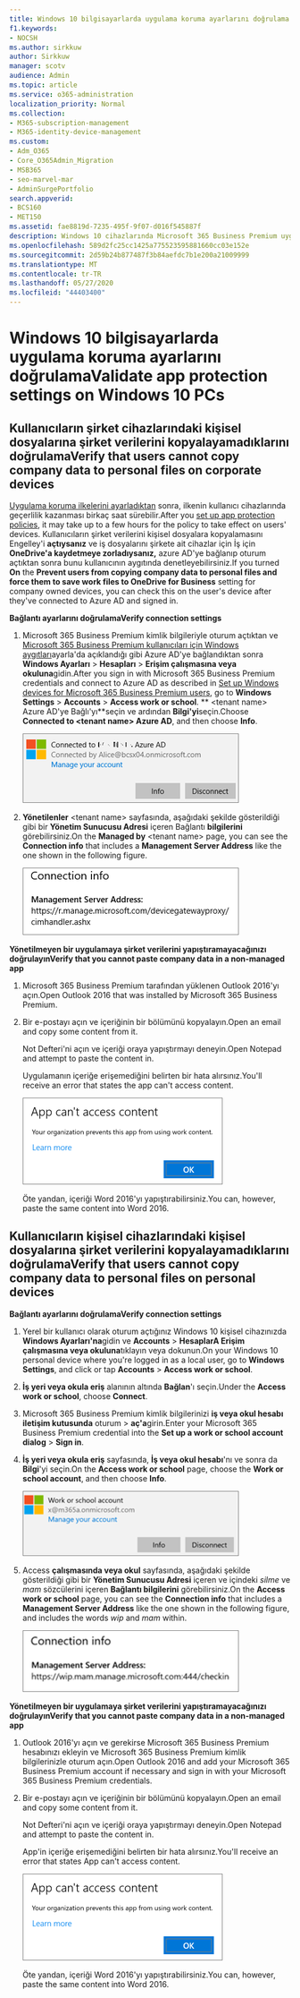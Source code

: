 ```yaml
---
title: Windows 10 bilgisayarlarda uygulama koruma ayarlarını doğrulama
f1.keywords:
- NOCSH
ms.author: sirkkuw
author: Sirkkuw
manager: scotv
audience: Admin
ms.topic: article
ms.service: o365-administration
localization_priority: Normal
ms.collection:
- M365-subscription-management
- M365-identity-device-management
ms.custom:
- Adm_O365
- Core_O365Admin_Migration
- MSB365
- seo-marvel-mar
- AdminSurgePortfolio
search.appverid:
- BCS160
- MET150
ms.assetid: fae8819d-7235-495f-9f07-d016f545887f
description: Windows 10 cihazlarında Microsoft 365 Business Premium uygulama koruma ayarlarını doğrulayın ve kullanıcıların şirket verilerini kişisel dosyalara veya yönetilmeyen uygulamalara kopyalayamayacağını doğrulayın.
ms.openlocfilehash: 589d2fc25cc1425a775523595881660cc03e152e
ms.sourcegitcommit: 2d59b24b877487f3b84aefdc7b1e200a21009999
ms.translationtype: MT
ms.contentlocale: tr-TR
ms.lasthandoff: 05/27/2020
ms.locfileid: "44403400"
---
```

# <a name="validate-app-protection-settings-on-windows-10-pcs"></a><span data-ttu-id="c66cd-103">Windows 10 bilgisayarlarda uygulama koruma ayarlarını doğrulama</span><span class="sxs-lookup"><span data-stu-id="c66cd-103">Validate app protection settings on Windows 10 PCs</span></span>

## <a name="verify-that-users-cannot-copy-company-data-to-personal-files-on-corporate-devices"></a><span data-ttu-id="c66cd-104">Kullanıcıların şirket cihazlarındaki kişisel dosyalarına şirket verilerini kopyalayamadıklarını doğrulama</span><span class="sxs-lookup"><span data-stu-id="c66cd-104">Verify that users cannot copy company data to personal files on corporate devices</span></span>

<span data-ttu-id="c66cd-105">[Uygulama koruma ilkelerini ayarladıktan](protection-settings-for-windows-10-devices.md) sonra, ilkenin kullanıcı cihazlarında geçerlilik kazanması birkaç saat sürebilir.</span><span class="sxs-lookup"><span data-stu-id="c66cd-105">After you [set up app protection policies](protection-settings-for-windows-10-devices.md), it may take up to a few hours for the policy to take effect on users' devices.</span></span> <span data-ttu-id="c66cd-106">Kullanıcıların şirket verilerini kişisel dosyalara kopyalamasını Engelley'i **açtıysanız** ve iş dosyalarını şirkete ait cihazlar için İş için **OneDrive'a kaydetmeye zorladıysanız,** azure AD'ye bağlanıp oturum açtıktan sonra bunu kullanıcının aygıtında denetleyebilirsiniz.</span><span class="sxs-lookup"><span data-stu-id="c66cd-106">If you turned **On** the **Prevent users from copying company data to personal files and force them to save work files to OneDrive for Business** setting for company owned devices, you can check this on the user's device after they've connected to Azure AD and signed in.</span></span> 
  
 <span data-ttu-id="c66cd-107">**Bağlantı ayarlarını doğrulama**</span><span class="sxs-lookup"><span data-stu-id="c66cd-107">**Verify connection settings**</span></span>
  
1. <span data-ttu-id="c66cd-108">Microsoft 365 Business Premium kimlik bilgileriyle oturum açtıktan ve [Microsoft 365 Business Premium kullanıcıları için Windows aygıtları](set-up-windows-devices.md)ayarla'da açıklandığı gibi Azure AD'ye bağlandıktan sonra **Windows Ayarları** \> **Hesapları** \> **Erişim çalışmasına veya okuluna**gidin.</span><span class="sxs-lookup"><span data-stu-id="c66cd-108">After you sign in with Microsoft 365 Business Premium credentials and connect to Azure AD as described in [Set up Windows devices for Microsoft 365 Business Premium users](set-up-windows-devices.md), go to **Windows Settings** \> **Accounts** \> **Access work or school**.</span></span> <span data-ttu-id="c66cd-109">\*\* \<tenant name\> Azure AD'ye Bağlı'yı\*\*seçin ve ardından **Bilgi'yi**seçin.</span><span class="sxs-lookup"><span data-stu-id="c66cd-109">Choose **Connected to \<tenant name\> Azure AD**, and then choose **Info**.</span></span>
    
    ![Click or tap Info on the Connected to Azure AD dialog.](../media/a36ede2b-d1a0-4d4e-8ea7-af39b4b63890.png)
  
2. <span data-ttu-id="c66cd-111">**Yönetilenler** \<tenant name\> sayfasında, aşağıdaki şekilde gösterildiği gibi bir **Yönetim Sunucusu Adresi** içeren Bağlantı **bilgilerini** görebilirsiniz.</span><span class="sxs-lookup"><span data-stu-id="c66cd-111">On the **Managed by** \<tenant name\> page, you can see the **Connection info** that includes a **Management Server Address** like the one shown in the following figure.</span></span> 
    
    ![Managed by page shows connection info of the device manager URL.](../media/47515a8e-2d0c-4bea-99f0-6b2545b88a11.png)
  
 <span data-ttu-id="c66cd-113">**Yönetilmeyen bir uygulamaya şirket verilerini yapıştıramayacağınızı doğrulayın**</span><span class="sxs-lookup"><span data-stu-id="c66cd-113">**Verify that you cannot paste company data in a non-managed app**</span></span>
  
1. <span data-ttu-id="c66cd-114">Microsoft 365 Business Premium tarafından yüklenen Outlook 2016'yı açın.</span><span class="sxs-lookup"><span data-stu-id="c66cd-114">Open Outlook 2016 that was installed by Microsoft 365 Business Premium.</span></span>
    
2. <span data-ttu-id="c66cd-115">Bir e-postayı açın ve içeriğinin bir bölümünü kopyalayın.</span><span class="sxs-lookup"><span data-stu-id="c66cd-115">Open an email and copy some content from it.</span></span>
    
    <span data-ttu-id="c66cd-116">Not Defteri'ni açın ve içeriği oraya yapıştırmayı deneyin.</span><span class="sxs-lookup"><span data-stu-id="c66cd-116">Open Notepad and attempt to paste the content in.</span></span>
    
    <span data-ttu-id="c66cd-117">Uygulamanın içeriğe erişemediğini belirten bir hata alırsınız.</span><span class="sxs-lookup"><span data-stu-id="c66cd-117">You'll receive an error that states the app can't access content.</span></span>
    
    ![A dialog that states app can't access content when you paste into an unmanaged app.](../media/5e82b154-cf2f-43c8-ae80-b45d8ad80e56.png)
  
    <span data-ttu-id="c66cd-119">Öte yandan, içeriği Word 2016'yı yapıştırabilirsiniz.</span><span class="sxs-lookup"><span data-stu-id="c66cd-119">You can, however, paste the same content into Word 2016.</span></span>
    
## <a name="verify-that-users-cannot-copy-company-data-to-personal-files-on-personal-devices"></a><span data-ttu-id="c66cd-120">Kullanıcıların kişisel cihazlarındaki kişisel dosyalarına şirket verilerini kopyalayamadıklarını doğrulama</span><span class="sxs-lookup"><span data-stu-id="c66cd-120">Verify that users cannot copy company data to personal files on personal devices</span></span>

 <span data-ttu-id="c66cd-121">**Bağlantı ayarlarını doğrulama**</span><span class="sxs-lookup"><span data-stu-id="c66cd-121">**Verify connection settings**</span></span>
  
1. <span data-ttu-id="c66cd-122">Yerel bir kullanıcı olarak oturum açtığınız Windows 10 kişisel cihazınızda **Windows Ayarları'na**gidin ve **Accounts** \> **HesaplarA Erişim çalışmasına veya okuluna**tıklayın veya dokunun.</span><span class="sxs-lookup"><span data-stu-id="c66cd-122">On your Windows 10 personal device where you're logged in as a local user, go to **Windows Settings**, and click or tap **Accounts** \> **Access work or school**.</span></span>
    
2. <span data-ttu-id="c66cd-123">**İş yeri veya okula eriş** alanının altında **Bağlan**'ı seçin.</span><span class="sxs-lookup"><span data-stu-id="c66cd-123">Under the **Access work or school**, choose **Connect**.</span></span>
    
3. <span data-ttu-id="c66cd-124">Microsoft 365 Business Premium kimlik bilgilerinizi **iş veya okul hesabı iletişim kutusunda** oturum \> **aç'a**girin.</span><span class="sxs-lookup"><span data-stu-id="c66cd-124">Enter your Microsoft 365 Business Premium credential into the **Set up a work or school account dialog** \> **Sign in**.</span></span>
    
4. <span data-ttu-id="c66cd-125">**İş yeri veya okula eriş** sayfasında, **İş veya okul hesabı**'nı ve sonra da **Bilgi**'yi seçin.</span><span class="sxs-lookup"><span data-stu-id="c66cd-125">On the **Access work or school** page, choose the **Work or school account**, and then choose **Info**.</span></span>
    
    ![İş veya okul hesabı iletişim kutusundaKi Bilgiler'i tıklatın veya dokunun.](../media/63bd8b32-cb32-4afa-8ce0-6070ac403abc.png)
  
5. <span data-ttu-id="c66cd-127">Access **çalışmasında veya okul** sayfasında, aşağıdaki şekilde gösterildiği gibi bir **Yönetim Sunucusu Adresi** içeren ve içindeki *silme* ve *mam* sözcülerini içeren **Bağlantı bilgilerini** görebilirsiniz.</span><span class="sxs-lookup"><span data-stu-id="c66cd-127">On the **Access work or school** page, you can see the **Connection info** that includes a **Management Server Address** like the one shown in the following figure, and includes the words  *wip*  and  *mam*  within.</span></span> 
    
    ![Managed by page shows connection info URL that includes the words mam and wpi.](../media/abd4eaf4-44fa-4538-a3e8-1e0d331dfe1e.png)
  
 <span data-ttu-id="c66cd-129">**Yönetilmeyen bir uygulamaya şirket verilerini yapıştıramayacağınızı doğrulayın**</span><span class="sxs-lookup"><span data-stu-id="c66cd-129">**Verify that you cannot paste company data in a non-managed app**</span></span>
  
1. <span data-ttu-id="c66cd-130">Outlook 2016'yı açın ve gerekirse Microsoft 365 Business Premium hesabınızı ekleyin ve Microsoft 365 Business Premium kimlik bilgilerinizle oturum açın.</span><span class="sxs-lookup"><span data-stu-id="c66cd-130">Open Outlook 2016 and add your Microsoft 365 Business Premium account if necessary and sign in with your Microsoft 365 Business Premium credentials.</span></span>
    
2. <span data-ttu-id="c66cd-131">Bir e-postayı açın ve içeriğinin bir bölümünü kopyalayın.</span><span class="sxs-lookup"><span data-stu-id="c66cd-131">Open an email and copy some content from it.</span></span>
    
    <span data-ttu-id="c66cd-132">Not Defteri'ni açın ve içeriği oraya yapıştırmayı deneyin.</span><span class="sxs-lookup"><span data-stu-id="c66cd-132">Open Notepad and attempt to paste the content in.</span></span>
    
    <span data-ttu-id="c66cd-133">App'in içeriğe erişemediğini belirten bir hata alırsınız.</span><span class="sxs-lookup"><span data-stu-id="c66cd-133">You'll receive an error that states App can't access content.</span></span>
    
    ![A dialog that states app can't access content when you paste into an unmanaged app.](../media/5e82b154-cf2f-43c8-ae80-b45d8ad80e56.png)
  
    <span data-ttu-id="c66cd-135">Öte yandan, içeriği Word 2016'yı yapıştırabilirsiniz.</span><span class="sxs-lookup"><span data-stu-id="c66cd-135">You can, however, paste the same content into Word 2016.</span></span>
    

